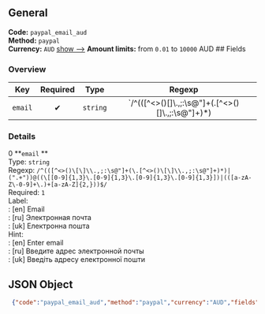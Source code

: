 ## General 
**Code:** `paypal_email_aud`  
**Method:** `paypal`  
**Currency:** `AUD` [show -->]() 
**Amount limits:** from `0.01`  to `10000`  AUD ## Fields 
### Overview 
|Key|Required|Type|Regexp| 
|:---:|:---:|:---:|:---:| 
|`email` |✔ |`string` |`/^(([^<>()\[\]\\.,;:\s@"]+(\.[^<>()\[\]\\.,;:\s@"]+)*)|(".+"))@((\[[0-9]{1,3}\.[0-9]{1,3}\.[0-9]{1,3}\.[0-9]{1,3}])|(([a-zA-Z\-0-9]+\.)+[a-zA-Z]{2,}))$/` | 
 
### Details 
0 **`email` **  
Type: `string`  
Regexp: `/^(([^<>()\[\]\\.,;:\s@"]+(\.[^<>()\[\]\\.,;:\s@"]+)*)|(".+"))@((\[[0-9]{1,3}\.[0-9]{1,3}\.[0-9]{1,3}\.[0-9]{1,3}])|(([a-zA-Z\-0-9]+\.)+[a-zA-Z]{2,}))$/`  
Required: `1`  
Label:  
: [en] Email  
: [ru] Электронная почта  
: [uk] Електронна пошта  
Hint:  
: [en] Enter email  
: [ru] Введите адрес электронной почты  
: [uk] Введіть адресу електронної пошти  
## JSON Object 
```json
 {"code":"paypal_email_aud","method":"paypal","currency":"AUD","fields":[{"key":"email","type":"string","label":{"en":"Email","ru":"\u042d\u043b\u0435\u043a\u0442\u0440\u043e\u043d\u043d\u0430\u044f \u043f\u043e\u0447\u0442\u0430","uk":"\u0415\u043b\u0435\u043a\u0442\u0440\u043e\u043d\u043d\u0430 \u043f\u043e\u0448\u0442\u0430"},"hint":{"en":"Enter email","ru":"\u0412\u0432\u0435\u0434\u0438\u0442\u0435 \u0430\u0434\u0440\u0435\u0441 \u044d\u043b\u0435\u043a\u0442\u0440\u043e\u043d\u043d\u043e\u0439 \u043f\u043e\u0447\u0442\u044b","uk":"\u0412\u0432\u0435\u0434\u0456\u0442\u044c \u0430\u0434\u0440\u0435\u0441\u0443 \u0435\u043b\u0435\u043a\u0442\u0440\u043e\u043d\u043d\u043e\u0457 \u043f\u043e\u0448\u0442\u0438"},"regexp":"\/^(([^<>()\\[\\]\\\\.,;:\\s@\"]+(\\.[^<>()\\[\\]\\\\.,;:\\s@\"]+)*)|(\".+\"))@((\\[[0-9]{1,3}\\.[0-9]{1,3}\\.[0-9]{1,3}\\.[0-9]{1,3}])|(([a-zA-Z\\-0-9]+\\.)+[a-zA-Z]{2,}))$\/","required":true,"position":1}],"amount_min":0.01,"amount_max":10000}```  
